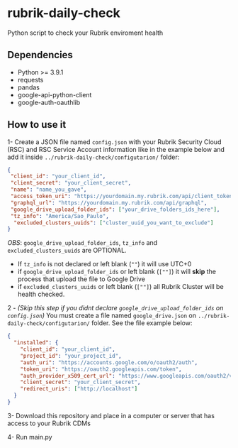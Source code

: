 # rubrik-daily-check

Python script to check your Rubrik enviroment health

## Dependencies

- Python >= 3.9.1
- requests
- pandas
- google-api-python-client
- google-auth-oauthlib

## How to use it

1- Create a JSON file named `config.json` with your Rubrik Security Cloud (RSC) and RSC Service Account information like in the example below and add it inside `../rubrik-daily-check/configutarion/` folder:

```json
{
 "client_id": "your_client_id",
 "client_secret": "your_client_secret",
 "name": "name_you_gave",
 "access_token_uri": "https://yourdomain.my.rubrik.com/api/client_token",
 "graphql_url": "https://yourdomain.my.rubrik.com/api/graphql",
 "google_drive_upload_folder_ids": ["your_drive_folders_ids_here"],
 "tz_info": "America/Sao_Paulo",
  "excluded_clusters_uuids": ["cluster_uuid_you_want_to_exclude"]
}
```

_OBS_: `google_drive_upload_folder_ids`, `tz_info` and `excluded_clusters_uuids` are OPTIONAL.

- If `tz_info` is not declared or left blank (`""`) it will use UTC+0
- if `google_drive_upload_folder_ids` or left blank (`[""]`) it will **skip** the process that upload the file to Google Drive
- if `excluded_clusters_uuids` or left blank (`[""]`) all Rubrik Cluster will be health checked.

2 - _(Skip this step if you didnt declare `google_drive_upload_folder_ids` on `config.json`)_
You must create a file named `google_drive.json` on `../rubrik-daily-check/configutarion/` folder. See the file example below:

```json
{
  "installed": {
    "client_id": "your_client_id",
    "project_id": "your_project_id",
    "auth_uri": "https://accounts.google.com/o/oauth2/auth",
    "token_uri": "https://oauth2.googleapis.com/token",
    "auth_provider_x509_cert_url": "https://www.googleapis.com/oauth2/v1/certs",
    "client_secret": "your_client_secret",
    "redirect_uris": ["http://localhost"]
  }
}
```

3- Download this repository and place in a computer or server that has access to your Rubrik CDMs

4- Run main.py
